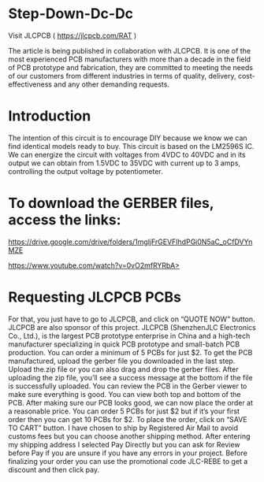 # Step-Down-Dc-Dc
Visit JLCPCB ( https://jlcpcb.com/RAT ) 
>
The article is being published in collaboration with JLCPCB. It is one of the most experienced PCB manufacturers with more than a decade in the field of PCB prototype and fabrication, they are committed to meeting the needs of our customers from different industries in terms of quality, delivery, cost-effectiveness and any other demanding requests.
# Introduction
The intention of this circuit is to encourage DIY because we know we can find identical models ready to buy. This circuit is
based on the LM2596S IC. We can energize the circuit with voltages from 4VDC to 40VDC and in its output we can obtain
from 1.5VDC to 35VDC with current up to 3 amps, controlling the output voltage by potentiometer.
# To download the GERBER files, access the links:
https://drive.google.com/drive/folders/1mgljFrGEVFIhdPGi0N5aC_oCfDVYnMZE
>
https://www.youtube.com/watch?v=0vO2mfRYRbA>
# Requesting JLCPCB PCBs
For that, you just have to go to JLCPCB, and click on
“QUOTE NOW” button. JLCPCB are also sponsor of this project. JLCPCB (ShenzhenJLC Electronics Co., Ltd.), is the largest
PCB prototype enterprise in China and a high-tech manufacturer specializing in quick PCB prototype and small-batch
PCB production.
You can order a minimum of 5 PCBs for just $2. To get the PCB manufactured, upload the gerber file you downloaded in
the last step. Upload the.zip file or you can also drag and drop the gerber files. After uploading the zip file, you’ll see a
success message at the bottom if the file is successfully uploaded. You can review the PCB in the Gerber viewer to make
sure everything is good. You can view both top and bottom of the PCB. After making sure our PCB looks good, we can
now place the order at a reasonable price. You can order 5 PCBs for just $2 but if it’s your first order then you can get 10
PCBs for $2. To place the order, click on “SAVE TO CART” button.
I have chosen to ship by Registered Air Mail to avoid customs fees but you can choose another shipping method.
After entering my shipping address I selected Pay Directly but you can ask for Review before Pay if you are unsure if
you have any errors in your project.
Before finalizing your order you can use the promotional code JLC-REBE to get a discount and then click pay.
